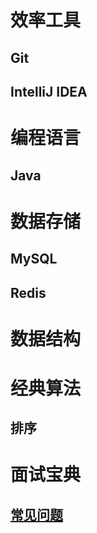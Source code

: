# 效率工具
## Git
## IntelliJ IDEA

# 编程语言
## Java

# 数据存储
## MySQL
## Redis

# 数据结构

# 经典算法
## 排序

# 面试宝典
## [常见问题](interview-bible)